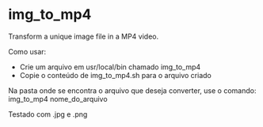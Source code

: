 # img_to_mp4
Transform a unique image file in a MP4 video.

Como usar:
- Crie um arquivo em usr/local/bin chamado img_to_mp4
- Copie o conteúdo de img_to_mp4.sh para o arquivo criado

Na pasta onde se encontra o arquivo que deseja converter, use o comando:
img_to_mp4 nome_do_arquivo

Testado com .jpg e .png